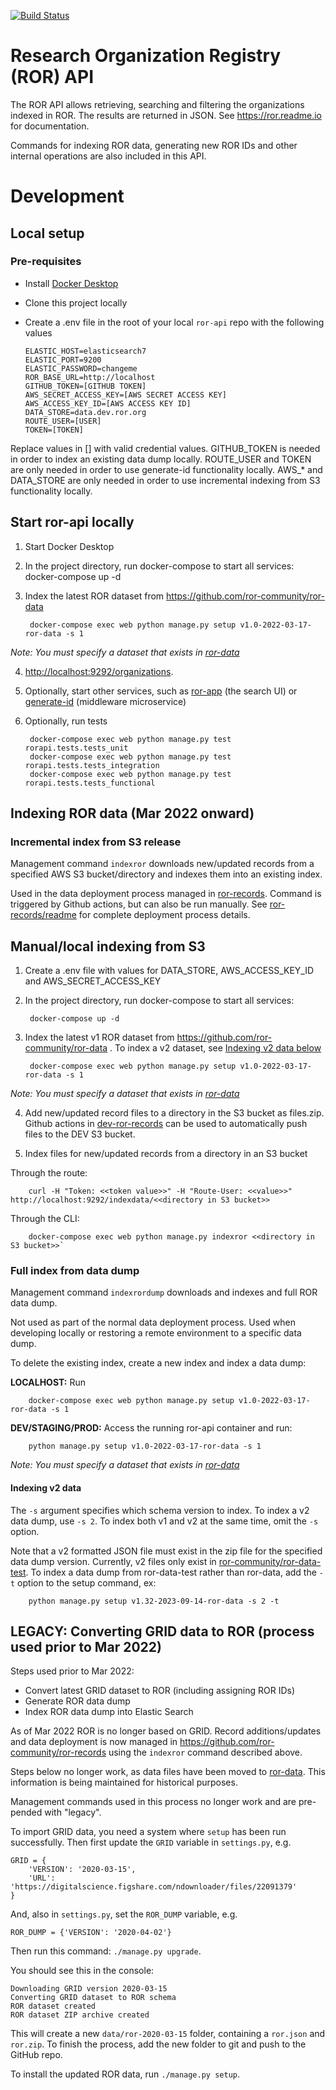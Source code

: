 [![Build Status](https://travis-ci.com/ror-community/ror-api.svg?branch=master)](https://travis-ci.com/ror-community/ror-api)

# Research Organization Registry (ROR) API

The ROR API allows retrieving, searching and filtering the organizations indexed in ROR. The results are returned in JSON. See https://ror.readme.io for documentation.

Commands for indexing ROR data, generating new ROR IDs and other internal operations are also included in this API.

# Development

## Local setup

### Pre-requisites
- Install [Docker Desktop](https://www.docker.com/products/docker-desktop/)
- Clone this project locally
- Create a .env file in the root of your local `ror-api` repo with the following values

      ELASTIC_HOST=elasticsearch7
      ELASTIC_PORT=9200
      ELASTIC_PASSWORD=changeme
      ROR_BASE_URL=http://localhost
      GITHUB_TOKEN=[GITHUB TOKEN]
      AWS_SECRET_ACCESS_KEY=[AWS SECRET ACCESS KEY]
      AWS_ACCESS_KEY_ID=[AWS ACCESS KEY ID]
      DATA_STORE=data.dev.ror.org
      ROUTE_USER=[USER]
      TOKEN=[TOKEN]

Replace values in [] with valid credential values. GITHUB_TOKEN is needed in order to index an existing data dump locally. ROUTE_USER and TOKEN are only needed in order to use generate-id functionality locally. AWS_* and DATA_STORE are only needed in order to use incremental indexing from S3 functionality locally.

## Start ror-api locally
1. Start Docker Desktop
2. In the project directory, run docker-compose to start all services:
        docker-compose up -d

3. Index the latest ROR dataset from https://github.com/ror-community/ror-data

        docker-compose exec web python manage.py setup v1.0-2022-03-17-ror-data -s 1

*Note: You must specify a dataset that exists in [ror-data](https://github.com/ror-community/ror-data)*

4. <http://localhost:9292/organizations>.

5. Optionally, start other services, such as [ror-app](https://github.com/ror-community/ror-app) (the search UI) or [generate-id](https://github.com/ror-community/generate-id) (middleware microservice)

6. Optionally, run tests

        docker-compose exec web python manage.py test rorapi.tests.tests_unit
        docker-compose exec web python manage.py test rorapi.tests.tests_integration
        docker-compose exec web python manage.py test rorapi.tests.tests_functional

## Indexing ROR data (Mar 2022 onward)

### Incremental index from S3 release

Management command ```indexror``` downloads new/updated records from a specified AWS S3 bucket/directory and indexes them into an existing index.

Used in the data deployment process managed in [ror-records](https://github.com/ror-community/ror-records). Command is triggered by Github actions, but can also be run manually. See [ror-records/readme](https://github.com/ror-community/ror-records/blob/main/README.md) for complete deployment process details.

## Manual/local indexing from S3

1. Create a .env file with values for DATA_STORE, AWS_ACCESS_KEY_ID and AWS_SECRET_ACCESS_KEY
2. In the project directory, run docker-compose to start all services:

        docker-compose up -d

3. Index the latest v1 ROR dataset from https://github.com/ror-community/ror-data . To index a v2 dataset, see [Indexing v2 data below](#indexing-v2-data)

        docker-compose exec web python manage.py setup v1.0-2022-03-17-ror-data -s 1

*Note: You must specify a dataset that exists in [ror-data](https://github.com/ror-community/ror-data)*

4. Add new/updated record files to a directory in the S3 bucket as files.zip. Github actions in [dev-ror-records](https://github.com/ror-community/dev-ror-records) can be used to automatically push files to the DEV S3 bucket.

5. Index files for new/updated records from a directory in an S3 bucket

Through the route:

        curl -H "Token: <<token value>>" -H "Route-User: <<value>>" http://localhost:9292/indexdata/<<directory in S3 bucket>>

Through the CLI:

        docker-compose exec web python manage.py indexror <<directory in S3 bucket>>`

### Full index from data dump

Management command ```indexrordump``` downloads and indexes and full ROR data dump.

Not used as part of the normal data deployment process. Used when developing locally or restoring a remote environment to a specific data dump.

To delete the existing index, create a new index and index a data dump:

**LOCALHOST:** Run

        docker-compose exec web python manage.py setup v1.0-2022-03-17-ror-data -s 1

**DEV/STAGING/PROD:** Access the running ror-api container and run:

        python manage.py setup v1.0-2022-03-17-ror-data -s 1

*Note: You must specify a dataset that exists in [ror-data](https://github.com/ror-community/ror-data)*

#### Indexing v2 data

The `-s` argument specifies which schema version to index. To index a v2 data dump, use `-s 2`. To index both v1 and v2 at the same time, omit the `-s` option.

Note that a v2 formatted JSON file must exist in the zip file for the specified data dump version. Currently, v2 files only exist in [ror-community/ror-data-test](https://github.com/ror-community/ror-data-test). To index a data dump from ror-data-test rather than ror-data, add the `-t` option to the setup command, ex:

        python manage.py setup v1.32-2023-09-14-ror-data -s 2 -t


## LEGACY: Converting GRID data to ROR  (process used prior to Mar 2022)

Steps used prior to Mar 2022:
- Convert latest GRID dataset to ROR (including assigning ROR IDs)
- Generate ROR data dump
- Index ROR data dump into Elastic Search

As of Mar 2022 ROR is no longer based on GRID. Record additions/updates and data deployment is now managed in https://github.com/ror-community/ror-records using the ```indexror``` command described above.

Steps below no longer work, as data files have been moved to [ror-data](https://github.com/ror-community/ror-data). This information is being maintained for historical purposes.

Management commands used in this process no longer work and are pre-pended with "legacy".


To import GRID data, you need a system where `setup` has been run successfully. Then first update the `GRID` variable in `settings.py`, e.g.

```
GRID = {
    'VERSION': '2020-03-15',
    'URL': 'https://digitalscience.figshare.com/ndownloader/files/22091379'
}
```

And, also in `settings.py`, set the `ROR_DUMP` variable, e.g.

```
ROR_DUMP = {'VERSION': '2020-04-02'}
```

Then run this command: `./manage.py upgrade`.

You should see this in the console:

```
Downloading GRID version 2020-03-15
Converting GRID dataset to ROR schema
ROR dataset created
ROR dataset ZIP archive created
```

This will create a new `data/ror-2020-03-15` folder, containing a `ror.json` and `ror.zip`. To finish the process, add the new folder to git and push to the GitHub repo.

To install the updated ROR data, run `./manage.py setup`.
